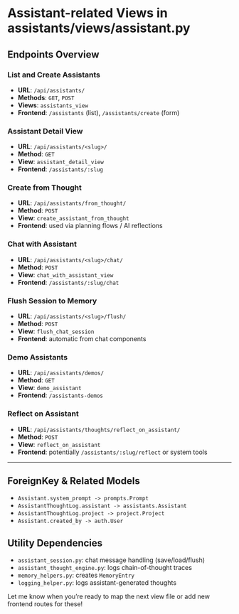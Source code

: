 # Assistant-related Views in assistants/views/assistant.py

## Endpoints Overview

### List and Create Assistants

- **URL**: `/api/assistants/`
- **Methods**: `GET`, `POST`
- **Views**: `assistants_view`
- **Frontend**: `/assistants` (list), `/assistants/create` (form)

### Assistant Detail View

- **URL**: `/api/assistants/<slug>/`
- **Method**: `GET`
- **View**: `assistant_detail_view`
- **Frontend**: `/assistants/:slug`

### Create from Thought

- **URL**: `/api/assistants/from_thought/`
- **Method**: `POST`
- **View**: `create_assistant_from_thought`
- **Frontend**: used via planning flows / AI reflections

### Chat with Assistant

- **URL**: `/api/assistants/<slug>/chat/`
- **Method**: `POST`
- **View**: `chat_with_assistant_view`
- **Frontend**: `/assistants/:slug/chat`

### Flush Session to Memory

- **URL**: `/api/assistants/<slug>/flush/`
- **Method**: `POST`
- **View**: `flush_chat_session`
- **Frontend**: automatic from chat components

### Demo Assistants

- **URL**: `/api/assistants/demos/`
- **Method**: `GET`
- **View**: `demo_assistant`
- **Frontend**: `/assistants-demos`

### Reflect on Assistant

- **URL**: `/api/assistants/thoughts/reflect_on_assistant/`
- **Method**: `POST`
- **View**: `reflect_on_assistant`
- **Frontend**: potentially `/assistants/:slug/reflect` or system tools

---

## ForeignKey & Related Models

- `Assistant.system_prompt -> prompts.Prompt`
- `AssistantThoughtLog.assistant -> assistants.Assistant`
- `AssistantThoughtLog.project -> project.Project`
- `Assistant.created_by -> auth.User`

## Utility Dependencies

- `assistant_session.py`: chat message handling (save/load/flush)
- `assistant_thought_engine.py`: logs chain-of-thought traces
- `memory_helpers.py`: creates `MemoryEntry`
- `logging_helper.py`: logs assistant-generated thoughts

Let me know when you’re ready to map the next view file or add new frontend routes for these!
